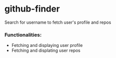 # github-finder
Search for username to fetch user's profile and repos

### Functionalities:
- Fetching and displaying user profile
- Fetching and displating user repos